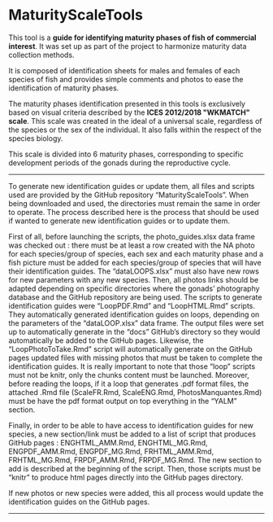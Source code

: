 # MaturityScaleTools
  This tool is a **guide for identifying maturity phases of fish of commercial interest**. It was set up as part of the project to harmonize maturity data collection methods.

  It is composed of identification sheets for males and females of each species of fish and provides simple comments and photos to ease the identification of maturity phases.

  The maturity phases identification presented in this tools is exclusively based on visual criteria described by the **ICES 2012/2018 "WKMATCH" scale**. This scale was created in the ideal of a universal scale, regardless of the species or the sex of the individual. It also falls within the respect of the species biology.
  
  This scale is divided into 6 maturity phases, corresponding to specific development periods of the gonads during the reproductive cycle. 

---

To generate new identification guides or update them, all files and scripts used are provided by the GitHub repository “MaturityScaleTools”. When being downloaded and used, the directories must remain the same in order to operate. The process described here is the process that should be used if wanted to generate new identification guides or to update them.

First of all, before launching the scripts, the photo_guides.xlsx data frame was checked out : there must be at least a row created with the NA photo for each species/group of species, each sex and each maturity phase and a fish picture must be added for each species/group of species that will have their identification guides. The “dataLOOPS.xlsx” must also have new rows for new parameters with any new species. Then, all photos links should be adapted depending on specific directories where the gonads’ photography database and the GitHub repository are being used. The scripts to generate identification guides were “LoopPDF.Rmd” and “LoopHTML.Rmd” scripts. They automatically generated identification guides on loops, depending on the parameters of the “dataLOOP.xlsx” data frame. The output files were set up to automatically generate in the “docs” GitHub’s directory so they would automatically be added to the GitHub pages. Likewise, the “LoopPhotoToTake.Rmd” script will automatically generate on the GitHub pages updated files with missing photos that must be taken to complete the identification guides.  It is really important to note that those “loop” scripts must not be knitr, only the chunks content must be launched. Moreover, before reading the loops, if it a loop that generates .pdf format files, the attached .Rmd file (ScaleFR.Rmd, ScaleENG.Rmd, PhotosManquantes.Rmd) must be have the pdf format output on top everything in the “YALM” section.

Finally, in order to be able to have access to identification guides for new species, a new section/link must be added to a list of script that produces GitHub pages : ENGHTML_AMM.Rmd, ENGHTML_MG.Rmd, ENGPDF_AMM.Rmd, ENGPDF_MG.Rmd, FRHTML_AMM.Rmd, FRHTML_MG.Rmd, FRPDF_AMM.Rmd, FRPDF_MG.Rmd. The new section to add is described at the beginning of the script. Then, those scripts must be “knitr” to produce html pages directly into the GitHub pages directory.

If new photos or new species were added, this all process would update the identification guides on the GitHub pages.


---
